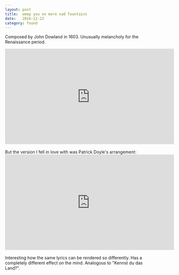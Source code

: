 ```yaml
---
layout: post
title:  weep you no more sad fountains
date:   2016-12-23
category: found
---
```

Composed by John Dowland in 1603. Unusually melancholy for the Renaissance period.
<br>
<center>
<iframe width="560" height="315" src="https://www.youtube.com/embed/7dpqM-y29L0" frameborder="0" allowfullscreen></iframe>
</center>
<br>
But the version I fell in love with was Patrick Doyle's arrangement:
<br>
<center>
<iframe width="560" height="315" src="https://www.youtube.com/embed/MhI3lWxArCU" frameborder="0" allowfullscreen></iframe>
</center>
<br>
Interesting how the same lyrics can be rendered so differently. Has a completely different effect on the mind. Analogous to "Kennst du das Land?".
